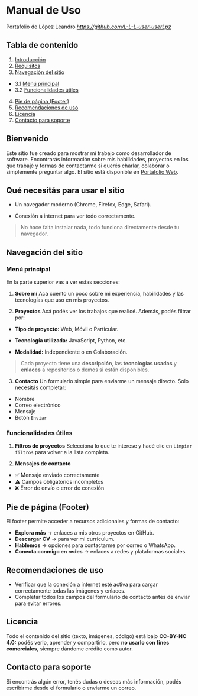 # Manual de Uso

Portafolio de López Leandro *https://github.com/L-L-L-user-userLpz*

## Tabla de contenido

1. [Introducción](#bienvenido)
2. [Requisitos](#qué-necesitás-para-usar-el-sitio)
3. [Navegación del sitio](#navegación-del-sitio)
  - 3.1 [Menú principal](#menú-principal)
  - 3.2 [Funcionalidades útiles](#funcionalidades-útiles)
4. [Pie de página (Footer)](#Pie-de-página-(Footer))
5. [Recomendaciones de uso](#Recomendaciones-de-uso)
6. [Licencia](#Licencia)
7. [Contacto para soporte](#contacto-para-soporte)

## Bienvenido

Este sitio fue creado para mostrar mi trabajo como desarrollador de software. Encontrarás información sobre mis habilidades, proyectos en los que trabajé y formas de contactarme si querés charlar, colaborar o simplemente preguntar algo. El sitio está disponible en [Portafolio Web](https://l-l-l-user-userlpz.github.io/portafolio/).

## Qué necesitás para usar el sitio

- Un navegador moderno (Chrome, Firefox, Edge, Safari).

- Conexión a internet para ver todo correctamente.

> No hace falta instalar nada, todo funciona directamente desde tu navegador.

## Navegación del sitio

### Menú principal

En la parte superior vas a ver estas secciones:

1) **Sobre mí** Acá cuento un poco sobre mi experiencia, habilidades y las tecnologías que uso en mis proyectos.

2) **Proyectos** Acá podés ver los trabajos que realicé. Además, podés filtrar por:

- **Tipo de proyecto:** Web, Móvil o Particular.

- **Tecnología utilizada:** JavaScript, Python, etc.

- **Modalidad:** Independiente o en Colaboración.

> Cada proyecto tiene una **descripción**, las **tecnologías usadas** y **enlaces** a repositorios o demos si están disponibles.

3) **Contacto** Un formulario simple para enviarme un mensaje directo. Solo necesitás completar:

- Nombre
- Correo electrónico
- Mensaje
- Botón `Enviar`

### Funcionalidades útiles

1) **Filtros de proyectos** Seleccioná lo que te interese y hacé clic en `Limpiar filtros` para volver a la lista completa.

2) **Mensajes de contacto**

- ✅ Mensaje enviado correctamente
- ⚠️ Campos obligatorios incompletos
- ❌ Error de envío o error de conexión

## Pie de página (Footer)

El footer permite acceder a recursos adicionales y formas de contacto:

- **Explora más** → enlaces a mis otros proyectos en GitHub.
- **Descargar CV** → para ver mi curriculum.
- **Hablemos** → opciones para contactarme por correo o WhatsApp.
- **Conecta conmigo en redes** → enlaces a redes y plataformas sociales.

## Recomendaciones de uso

- Verificar que la conexión a internet esté activa para cargar correctamente todas las imágenes y enlaces.
- Completar todos los campos del formulario de contacto antes de enviar para evitar errores.

## Licencia

Todo el contenido del sitio (texto, imágenes, código) está bajo **CC-BY-NC 4.0:** podés verlo, aprender y compartirlo, pero **no usarlo con fines comerciales**, siempre dándome crédito como autor.

## Contacto para soporte

Si encontrás algún error, tenés dudas o deseas más información, podés escribirme desde el formulario o enviarme un correo.
